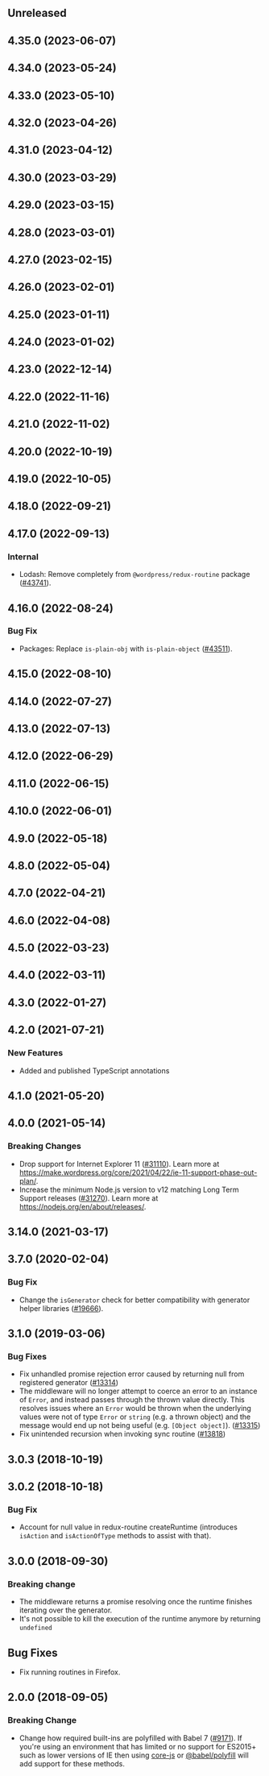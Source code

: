 <!-- Learn how to maintain this file at https://github.com/WordPress/gutenberg/tree/HEAD/packages#maintaining-changelogs. -->

## Unreleased

## 4.35.0 (2023-06-07)

## 4.34.0 (2023-05-24)

## 4.33.0 (2023-05-10)

## 4.32.0 (2023-04-26)

## 4.31.0 (2023-04-12)

## 4.30.0 (2023-03-29)

## 4.29.0 (2023-03-15)

## 4.28.0 (2023-03-01)

## 4.27.0 (2023-02-15)

## 4.26.0 (2023-02-01)

## 4.25.0 (2023-01-11)

## 4.24.0 (2023-01-02)

## 4.23.0 (2022-12-14)

## 4.22.0 (2022-11-16)

## 4.21.0 (2022-11-02)

## 4.20.0 (2022-10-19)

## 4.19.0 (2022-10-05)

## 4.18.0 (2022-09-21)

## 4.17.0 (2022-09-13)

### Internal

-   Lodash: Remove completely from `@wordpress/redux-routine` package ([#43741](https://github.com/WordPress/gutenberg/pull/43741)).

## 4.16.0 (2022-08-24)

### Bug Fix

-   Packages: Replace `is-plain-obj` with `is-plain-object` ([#43511](https://github.com/WordPress/gutenberg/pull/43511)).

## 4.15.0 (2022-08-10)

## 4.14.0 (2022-07-27)

## 4.13.0 (2022-07-13)

## 4.12.0 (2022-06-29)

## 4.11.0 (2022-06-15)

## 4.10.0 (2022-06-01)

## 4.9.0 (2022-05-18)

## 4.8.0 (2022-05-04)

## 4.7.0 (2022-04-21)

## 4.6.0 (2022-04-08)

## 4.5.0 (2022-03-23)

## 4.4.0 (2022-03-11)

## 4.3.0 (2022-01-27)

## 4.2.0 (2021-07-21)

### New Features

-   Added and published TypeScript annotations

## 4.1.0 (2021-05-20)

## 4.0.0 (2021-05-14)

### Breaking Changes

-   Drop support for Internet Explorer 11 ([#31110](https://github.com/WordPress/gutenberg/pull/31110)). Learn more at https://make.wordpress.org/core/2021/04/22/ie-11-support-phase-out-plan/.
-   Increase the minimum Node.js version to v12 matching Long Term Support releases ([#31270](https://github.com/WordPress/gutenberg/pull/31270)). Learn more at https://nodejs.org/en/about/releases/.

## 3.14.0 (2021-03-17)

## 3.7.0 (2020-02-04)

### Bug Fix

-   Change the `isGenerator` check for better compatibility with generator helper libraries ([#19666](https://github.com/WordPress/gutenberg/pull/19666)).

## 3.1.0 (2019-03-06)

### Bug Fixes

-   Fix unhandled promise rejection error caused by returning null from registered generator ([#13314](https://github.com/WordPress/gutenberg/pull/13314))
-   The middleware will no longer attempt to coerce an error to an instance of `Error`, and instead passes through the thrown value directly. This resolves issues where an `Error` would be thrown when the underlying values were not of type `Error` or `string` (e.g. a thrown object) and the message would end up not being useful (e.g. `[Object object]`).
    ([#13315](https://github.com/WordPress/gutenberg/pull/13315))
-   Fix unintended recursion when invoking sync routine ([#13818](https://github.com/WordPress/gutenberg/pull/13818))

## 3.0.3 (2018-10-19)

## 3.0.2 (2018-10-18)

### Bug Fix

-   Account for null value in redux-routine createRuntime (introduces `isAction` and `isActionOfType` methods to assist with that).

## 3.0.0 (2018-09-30)

### Breaking change

-   The middleware returns a promise resolving once the runtime finishes iterating over the generator.
-   It's not possible to kill the execution of the runtime anymore by returning `undefined`

## Bug Fixes

-   Fix running routines in Firefox.

## 2.0.0 (2018-09-05)

### Breaking Change

-   Change how required built-ins are polyfilled with Babel 7 ([#9171](https://github.com/WordPress/gutenberg/pull/9171)). If you're using an environment that has limited or no support for ES2015+ such as lower versions of IE then using [core-js](https://github.com/zloirock/core-js) or [@babel/polyfill](https://babeljs.io/docs/en/next/babel-polyfill) will add support for these methods.
